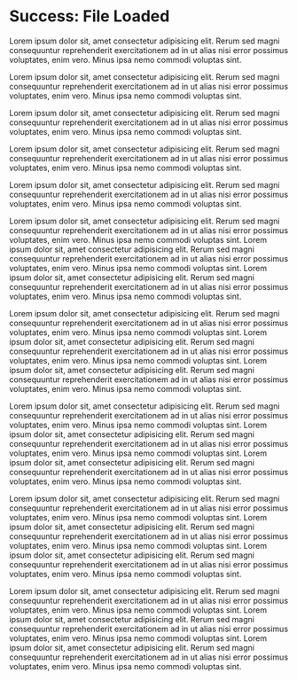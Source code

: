 
# Success: File Loaded

Lorem ipsum dolor sit, amet consectetur adipisicing elit. Rerum sed magni consequuntur reprehenderit
exercitationem ad in ut alias nisi error possimus voluptates, enim vero. Minus ipsa nemo commodi voluptas
sint.


Lorem ipsum dolor sit, amet consectetur adipisicing elit. Rerum sed magni consequuntur reprehenderit
exercitationem ad in ut alias nisi error possimus voluptates, enim vero. Minus ipsa nemo commodi voluptas
sint.



Lorem ipsum dolor sit, amet consectetur adipisicing elit. Rerum sed magni consequuntur reprehenderit
exercitationem ad in ut alias nisi error possimus voluptates, enim vero. Minus ipsa nemo commodi voluptas
sint.



Lorem ipsum dolor sit, amet consectetur adipisicing elit. Rerum sed magni consequuntur reprehenderit
exercitationem ad in ut alias nisi error possimus voluptates, enim vero. Minus ipsa nemo commodi voluptas
sint.



Lorem ipsum dolor sit, amet consectetur adipisicing elit. Rerum sed magni consequuntur reprehenderit
exercitationem ad in ut alias nisi error possimus voluptates, enim vero. Minus ipsa nemo commodi voluptas
sint.

Lorem ipsum dolor sit, amet consectetur adipisicing elit. Rerum sed magni consequuntur reprehenderit
exercitationem ad in ut alias nisi error possimus voluptates, enim vero. Minus ipsa nemo commodi voluptas
sint.
Lorem ipsum dolor sit, amet consectetur adipisicing elit. Rerum sed magni consequuntur reprehenderit
exercitationem ad in ut alias nisi error possimus voluptates, enim vero. Minus ipsa nemo commodi voluptas
sint.
Lorem ipsum dolor sit, amet consectetur adipisicing elit. Rerum sed magni consequuntur reprehenderit
exercitationem ad in ut alias nisi error possimus voluptates, enim vero. Minus ipsa nemo commodi voluptas
sint.


Lorem ipsum dolor sit, amet consectetur adipisicing elit. Rerum sed magni consequuntur reprehenderit
exercitationem ad in ut alias nisi error possimus voluptates, enim vero. Minus ipsa nemo commodi voluptas
sint.
Lorem ipsum dolor sit, amet consectetur adipisicing elit. Rerum sed magni consequuntur reprehenderit
exercitationem ad in ut alias nisi error possimus voluptates, enim vero. Minus ipsa nemo commodi voluptas
sint.
Lorem ipsum dolor sit, amet consectetur adipisicing elit. Rerum sed magni consequuntur reprehenderit
exercitationem ad in ut alias nisi error possimus voluptates, enim vero. Minus ipsa nemo commodi voluptas
sint.



Lorem ipsum dolor sit, amet consectetur adipisicing elit. Rerum sed magni consequuntur reprehenderit
exercitationem ad in ut alias nisi error possimus voluptates, enim vero. Minus ipsa nemo commodi voluptas
sint.
Lorem ipsum dolor sit, amet consectetur adipisicing elit. Rerum sed magni consequuntur reprehenderit
exercitationem ad in ut alias nisi error possimus voluptates, enim vero. Minus ipsa nemo commodi voluptas
sint.
Lorem ipsum dolor sit, amet consectetur adipisicing elit. Rerum sed magni consequuntur reprehenderit
exercitationem ad in ut alias nisi error possimus voluptates, enim vero. Minus ipsa nemo commodi voluptas
sint.



Lorem ipsum dolor sit, amet consectetur adipisicing elit. Rerum sed magni consequuntur reprehenderit
exercitationem ad in ut alias nisi error possimus voluptates, enim vero. Minus ipsa nemo commodi voluptas
sint.
Lorem ipsum dolor sit, amet consectetur adipisicing elit. Rerum sed magni consequuntur reprehenderit
exercitationem ad in ut alias nisi error possimus voluptates, enim vero. Minus ipsa nemo commodi voluptas
sint.
Lorem ipsum dolor sit, amet consectetur adipisicing elit. Rerum sed magni consequuntur reprehenderit
exercitationem ad in ut alias nisi error possimus voluptates, enim vero. Minus ipsa nemo commodi voluptas
sint.



Lorem ipsum dolor sit, amet consectetur adipisicing elit. Rerum sed magni consequuntur reprehenderit
exercitationem ad in ut alias nisi error possimus voluptates, enim vero. Minus ipsa nemo commodi voluptas
sint.
Lorem ipsum dolor sit, amet consectetur adipisicing elit. Rerum sed magni consequuntur reprehenderit
exercitationem ad in ut alias nisi error possimus voluptates, enim vero. Minus ipsa nemo commodi voluptas
sint.
Lorem ipsum dolor sit, amet consectetur adipisicing elit. Rerum sed magni consequuntur reprehenderit
exercitationem ad in ut alias nisi error possimus voluptates, enim vero. Minus ipsa nemo commodi voluptas
sint.
